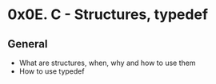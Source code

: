 # 0x0E. C - Structures, typedef
## General
* What are structures, when, why and how to use them
* How to use typedef
